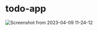 # todo-app

![Screenshot from 2023-04-09 11-24-12](https://user-images.githubusercontent.com/81947713/230756924-f67d34c5-f498-4bed-ac98-c424816e6839.png)

